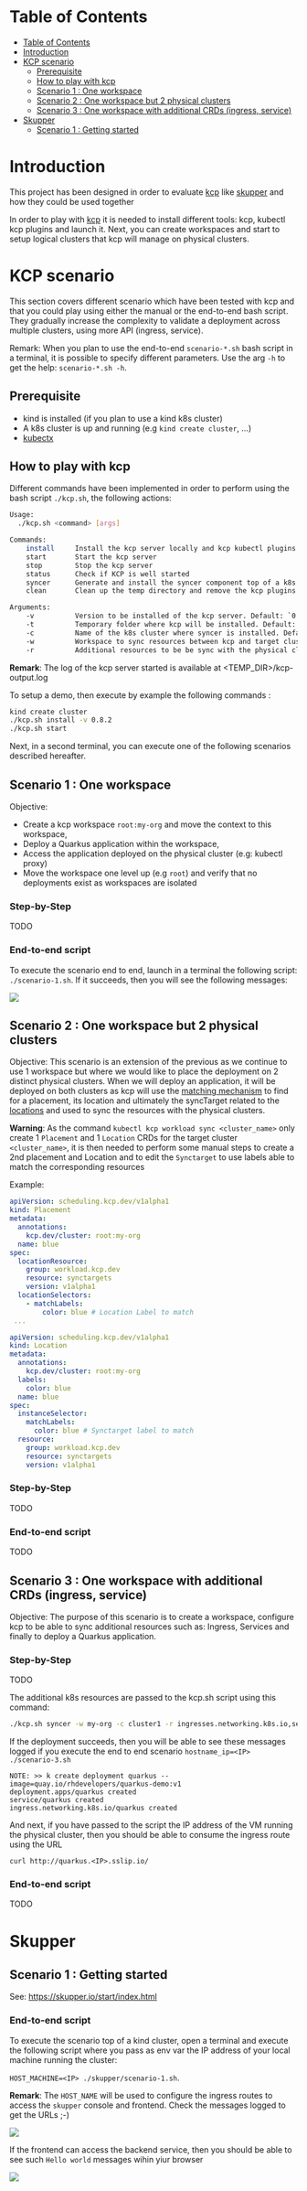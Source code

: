 Table of Contents
=================

* [Table of Contents](#table-of-contents)
* [Introduction](#introduction)
* [KCP scenario](#kcp-scenario)
  * [Prerequisite](#prerequisite)
  * [How to play with kcp](#how-to-play-with-kcp)
  * [Scenario 1 : One workspace](#scenario-1--one-workspace)
  * [Scenario 2 : One workspace but 2 physical clusters](#scenario-2--one-workspace-but-2-physical-clusters)
  * [Scenario 3 : One workspace with additional CRDs (ingress, service)](#scenario-3--one-workspace-with-additional-crds-ingress-service)
* [Skupper](#skupper)
  * [Scenario 1 : Getting started](#scenario-1--getting-started)

# Introduction

This project has been designed in order to evaluate [kcp](https://github.com/kcp-dev/kcp) like [skupper](https://skupper.io) and how they could be used together

In order to play with [kcp](https://github.com/kcp-dev/kcp) it is needed to install different tools: kcp, kubectl kcp plugins and launch it.
Next, you can create workspaces and start to setup logical clusters that kcp will manage on physical clusters.

# KCP scenario

This section covers different scenario which have been tested with kcp and that you could play using either the manual or the end-to-end bash script.
They gradually increase the complexity to validate a deployment across multiple clusters, using more API (ingress, service).

Remark: When you plan to use the end-to-end `scenario-*.sh` bash script in a terminal, it is possible to specify different parameters.
Use the arg `-h` to get the help: `scenario-*.sh -h`.


## Prerequisite

- kind is installed (if you plan to use a kind k8s cluster)
- A k8s cluster is up and running (e.g `kind create cluster`, ...)
- [kubectx](https://github.com/ahmetb/kubectx)

## How to play with kcp

Different commands have been implemented in order to perform using the bash script `./kcp.sh`, the following actions:
```bash
Usage:
  ./kcp.sh <command> [args]

Commands:
    install     Install the kcp server locally and kcp kubectl plugins
    start       Start the kcp server
    stop        Stop the kcp server
    status      Check if KCP is well started
    syncer      Generate and install the syncer component top of a k8s cluster
    clean       Clean up the temp directory and remove the kcp plugins

Arguments:
    -v          Version to be installed of the kcp server. Default: `0.8.2`
    -t          Temporary folder where kcp will be installed. Default: `_tmp`
    -c          Name of the k8s cluster where syncer is installed. Default: `kind`
    -w          Workspace to sync resources between kcp and target cluster. Default: `root:my-org`
    -r          Additional resources to be be sync with the physical cluster.
```
**Remark**: The log of the kcp server started is available at <TEMP_DIR>/kcp-output.log

To setup a demo, then execute by example the following commands :
```bash
kind create cluster
./kcp.sh install -v 0.8.2
./kcp.sh start
```

Next, in a second terminal, you can execute one of the following scenarios described hereafter.

## Scenario 1 : One workspace

Objective: 
- Create a kcp workspace `root:my-org` and move the context to this workspace, 
- Deploy a Quarkus application within the workspace, 
- Access the application deployed on the physical cluster (e.g: kubectl proxy)
- Move the workspace one level up (e.g `root`) and verify that no deployments exist as workspaces are isolated

### Step-by-Step

TODO

### End-to-end script

To execute the scenario end to end, launch in a terminal the following script: `./scenario-1.sh`. If it succeeds, then you will see the following messages:

![](img/kcp_demo_log.png)

## Scenario 2 : One workspace but 2 physical clusters

Objective: This scenario is an extension of the previous as we continue to use 1 workspace but where we would like to place the deployment on 2 distinct physical clusters. 
When we will deploy an application, it will be deployed on both clusters as kcp will use the [matching mechanism](https://github.com/kcp-dev/kcp/blob/main/pkg/apis/scheduling/v1alpha1/types_placement.go#L64-L67) to find for a placement,
its location and ultimately the syncTarget related to the [locations](https://github.com/kcp-dev/kcp/blob/main/pkg/apis/scheduling/v1alpha1/types_location.go#L32-L37) and used to sync the resources with the physical clusters.

**Warning**: As the command `kubectl kcp workload sync <cluster_name>` only create 1 `Placement` and 1 `Location` CRDs for the target cluster `<cluster_name>`,
it is then needed to perform some manual steps to create a 2nd placement and Location and to edit the `Synctarget` to use labels able to match the corresponding
resources

Example:

```yaml
apiVersion: scheduling.kcp.dev/v1alpha1
kind: Placement
metadata:
  annotations:
    kcp.dev/cluster: root:my-org
  name: blue
spec:
  locationResource:
    group: workload.kcp.dev
    resource: synctargets
    version: v1alpha1
  locationSelectors:
    - matchLabels:
        color: blue # Location Label to match
 ...       

apiVersion: scheduling.kcp.dev/v1alpha1
kind: Location
metadata:
  annotations:
    kcp.dev/cluster: root:my-org
  labels:
    color: blue
  name: blue
spec:
  instanceSelector:
    matchLabels:
      color: blue # Synctarget label to match
  resource:
    group: workload.kcp.dev
    resource: synctargets
    version: v1alpha1
```
### Step-by-Step
TODO

### End-to-end script

TODO

## Scenario 3 : One workspace with additional CRDs (ingress, service)

Objective: The purpose of this scenario is to create a workspace, configure kcp to be able to sync additional resources such as: Ingress, Services and finally to deploy a Quarkus application.

### Step-by-Step

TODO

The additional k8s resources are passed to the kcp.sh script using this command:
```bash
./kcp.sh syncer -w my-org -c cluster1 -r ingresses.networking.k8s.io,services
```
If the deployment succeeds, then you will be able to see these messages logged if you execute the end to end scenario `hostname_ip=<IP> ./scenario-3.sh`
```text
NOTE: >> k create deployment quarkus --image=quay.io/rhdevelopers/quarkus-demo:v1
deployment.apps/quarkus created
service/quarkus created
ingress.networking.k8s.io/quarkus created
```
And next, if you have passed to the script the IP address of the VM running the physical cluster, then you should be able to consume the ingress route using the URL
```text
curl http://quarkus.<IP>.sslip.io/
```

### End-to-end script

TODO

# Skupper

## Scenario 1 : Getting started

See: https://skupper.io/start/index.html

### End-to-end script

To execute the scenario top of a kind cluster, open a terminal and execute the following script
where you pass as env var the IP address of your local machine running the cluster:

`HOST_MACHINE=<IP> ./skupper/scenario-1.sh`.

**Remark**: The `HOST_NAME` will be used to configure the ingress routes to access the `skupper` console and frontend. Check the messages logged to get the URLs ;-)

![](img/skupper-scenario-1.png)

If the frontend can access the backend service, then you should be able to see such `Hello world` messages wihin yiur browser

![](img/skupper_frontend_scenario-1.png)


